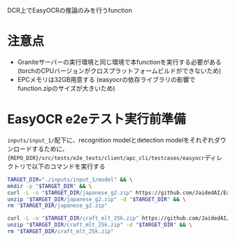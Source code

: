DCR上でEasyOCRの推論のみを行うfunction

# 注意点
- Graniteサーバーの実行環境と同じ環境で本functionを実行する必要がある (torchのCPUバージョンがクロスプラットフォームビルドができないため)
- EPCメモリは32GB用意する (easyocrの依存ライブラリの影響でfunction.zipのサイズが大きいため)

# EasyOCR e2eテスト実行前準備
`inputs/input_1/`配下に、recognition modelとdetection modelをそれぞれダウンロードするために、`{REPO_DIR}/src/tests/e2e_tests/client/apc_cli/testcases/easyocr`ディレクトリで以下のコマンドを実行する
```bash
TARGET_DIR="./inputs/input_1/model" && \
mkdir -p "$TARGET_DIR" && \
curl -L -o "$TARGET_DIR/japanese_g2.zip" https://github.com/JaidedAI/EasyOCR/releases/download/v1.3/japanese_g2.zip && \
unzip "$TARGET_DIR/japanese_g2.zip" -d "$TARGET_DIR" && \
rm "$TARGET_DIR/japanese_g2.zip"

curl -L -o "$TARGET_DIR/craft_mlt_25k.zip" https://github.com/JaidedAI/EasyOCR/releases/download/pre-v1.1.6/craft_mlt_25k.zip && \
unzip "$TARGET_DIR/craft_mlt_25k.zip" -d "$TARGET_DIR" && \
rm "$TARGET_DIR/craft_mlt_25k.zip"
```
